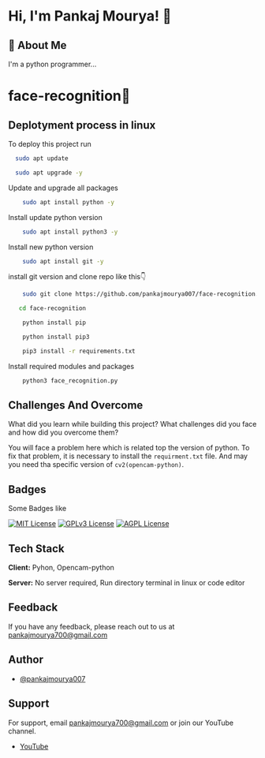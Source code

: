 
# Hi, I'm Pankaj Mourya! 👋


## 🚀 About Me
I'm a python programmer...


# face-recognition👨




## Deplotyment process in linux

To deploy this project run

```bash
  sudo apt update
```

```bash
  sudo apt upgrade -y
```
Update and upgrade all packages

```bash
    sudo apt install python -y
```
Install update python version

```bash
    sudo apt install python3 -y
```
Install new python version

```bash
    sudo apt install git -y
```
install git version and clone repo like this👇
```bash
    sudo git clone https://github.com/pankajmourya007/face-recognition.git
```

```bash
   cd face-recognition 
```

```bash
    python install pip
```


```bash
    python install pip3
```

```bash
    pip3 install -r requirements.txt
```
Install required modules and packages
```bash
    python3 face_recognition.py
```


## Challenges And Overcome

What did you learn while building this project? What challenges did you face and how did you overcome them?

You will face a problem here which is related top the version of python. To fix that problem, it is necessary to install the `requirment.txt` file.
And may you need tha specific version of `cv2(opencam-python)`.
## Badges
Some Badges like

[![MIT License](https://img.shields.io/badge/License-MIT-green.svg)](https://choosealicense.com/licenses/mit/)
[![GPLv3 License](https://img.shields.io/badge/License-GPL%20v3-yellow.svg)](https://opensource.org/licenses/)
[![AGPL License](https://img.shields.io/badge/license-AGPL-blue.svg)](http://www.gnu.org/licenses/agpl-3.0)


## Tech Stack

**Client:** Pyhon, Opencam-python

**Server:** No server required, Run directory terminal in linux or code editor


## Feedback

If you have any feedback, please reach out to us at pankajmourya700@gmail.com


## Author

- [@pankajmourya007](https://www.github.com/pankajmourya007)


## Support

For support, email pankajmourya700@gmail.com or join our YouTube channel.

- [YouTube](https://www.youtube.com/channel/UCNmVTiikjLSgPHjYfF9s-zA)
